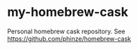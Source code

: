 my-homebrew-cask
================

Personal homebrew cask repository. See https://github.com/phinze/homebrew-cask
